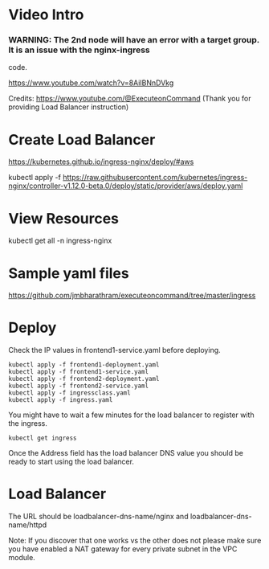 # Video Intro

### WARNING: The 2nd node will have an error with a target group. It is an issue with the nginx-ingress 
code.

https://www.youtube.com/watch?v=8AiIBNnDVkg

Credits: https://www.youtube.com/@ExecuteonCommand (Thank you for providing Load Balancer instruction)

# Create Load Balancer

https://kubernetes.github.io/ingress-nginx/deploy/#aws

kubectl apply -f https://raw.githubusercontent.com/kubernetes/ingress-nginx/controller-v1.12.0-beta.0/deploy/static/provider/aws/deploy.yaml

# View Resources

kubectl get all -n ingress-nginx

# Sample yaml files

https://github.com/jmbharathram/executeoncommand/tree/master/ingress

# Deploy

Check the IP values in frontend1-service.yaml before deploying.

```
kubectl apply -f frontend1-deployment.yaml 
kubectl apply -f frontend1-service.yaml
kubectl apply -f frontend2-deployment.yaml
kubectl apply -f frontend2-service.yaml
kubectl apply -f ingressclass.yaml
kubectl apply -f ingress.yaml
```

You might have to wait a few minutes for the load balancer to register with the ingress.

```
kubectl get ingress
```

Once the Address field has the load balancer DNS value you should be ready to start using the load balancer.

# Load Balancer

The URL should be loadbalancer-dns-name/nginx and loadbalancer-dns-name/httpd

Note: If you discover that one works vs the other does not please make sure you
have enabled a NAT gateway for every private subnet in the VPC module.



